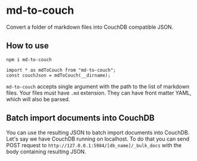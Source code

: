 # md-to-couch

Convert a folder of markdown files into CouchDB compatible JSON.

## How to use

`npm i md-to-couch`

    import * as mdToCouch from "md-to-couch";
    const couchJson = mdToCouch(__dirname);

`md-to-couch` accepts single argument with the path to the list of markdown files. Your files must have `.md` extension. They can have front matter YAML, which will also be parsed.

## Batch import documents into CouchDB

You can use the resulting JSON to batch import documents into CouchDB. Let's say we have CouchDB running on localhost. To do that you can send POST request to `http://127.0.0.1:5984/[db_name]/_bulk_docs` with the body containing resulting JSON.


